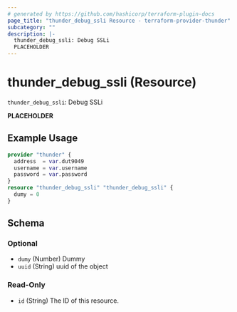 ```yaml
---
# generated by https://github.com/hashicorp/terraform-plugin-docs
page_title: "thunder_debug_ssli Resource - terraform-provider-thunder"
subcategory: ""
description: |-
  thunder_debug_ssli: Debug SSLi
  PLACEHOLDER
---
```


# thunder_debug_ssli (Resource)

`thunder_debug_ssli`: Debug SSLi

__PLACEHOLDER__

## Example Usage

```terraform
provider "thunder" {
  address  = var.dut9049
  username = var.username
  password = var.password
}
resource "thunder_debug_ssli" "thunder_debug_ssli" {
  dumy = 0
}
```

<!-- schema generated by tfplugindocs -->
## Schema

### Optional

- `dumy` (Number) Dummy
- `uuid` (String) uuid of the object

### Read-Only

- `id` (String) The ID of this resource.


